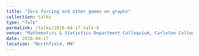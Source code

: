 ```yaml
---
title: "Zero forcing and other games on graphs"
collection: talks
type: "Talk"
permalink: /talks/2018-04-17-talk-9
venue: "Mathematics & Statistics Department Colloquium, Carleton College"
date: 2018-04-17
location: "Northfield, MN"
---
```

